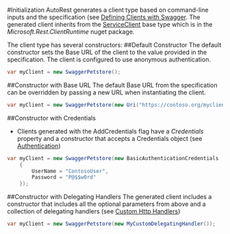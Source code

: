 #Initialization
AutoRest generates a client type based on command-line inputs and the specification (see [Defining Clients with Swagger](../developer/guide/defining-clients-swagger.md). The generated client inherits from the [ServiceClient<T>](../Microsoft.Rest/ClientRuntime/ServiceClient.cs) base type which is in the *Microsoft.Rest.ClientRuntime* nuget package. 

The client type has several  constructors: 
##Default Constructor
The default constructor sets the Base URL of the client to the value provided in the specification.  The client is configured to use anonymous authentication.
```csharp
var myClient = new SwaggerPetstore();
```
##Constructor with Base URL
The default Base URL from the specification can be overridden by passing a new URL when instantiating the client.
```csharp
var myClient = new SwaggerPetstore(new Uri("https://contoso.org/myclient"));
```
##Constructor with Credentials
* Clients generated with the AddCredentials flag have a *Credentials* property and a constructor that accepts a Credentials object (see [Authentication](auth.md))
```csharp
var myClient = new SwaggerPetstore(new BasicAuthenticationCredentials
	{
		UserName = "ContosoUser",
		Password = "P@$$w0rd"
	});
```
##Constructor with Delegating Handlers
The generated client includes a constructor that includes all the optional parameters from above and a collection of delegating handlers (see [Custom Http Handlers](handlers.md))
```csharp
var myClient = new SwaggerPetstore(new MyCustomDelegatingHandler());
```